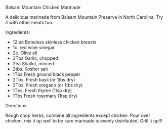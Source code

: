 Balsam Mountain Chicken Marinade

A delicious marinade from Balsam Mountain Preserve in North Carolina.  Try it with other meats too.

Ingredients:

- 12 ea Boneless skinless chicken breasts
- 1c. red wine vinegar
- 2c. Olive oil
- 3Tbs Garlic, chopped
- 2ea Shallot, minced
- 2tbs. Kosher salt
- 1Tbs Fresh ground black pepper
- 2Tbs.  Fresh basil (or 1tbs dry)
- 2Tbs.  Fresh oregano (or 1tbs dry)
- 1Tbs.  Fresh thyme (1tsp dry)
- 1Tbs Fresh rosemary (1tsp dry)

Directions:

Rough chop herbs, combine all ingredients except chicken.  Pour over chicken, mix it up well to be sure marinade is evenly distributed.  Grill it up!!!

 
